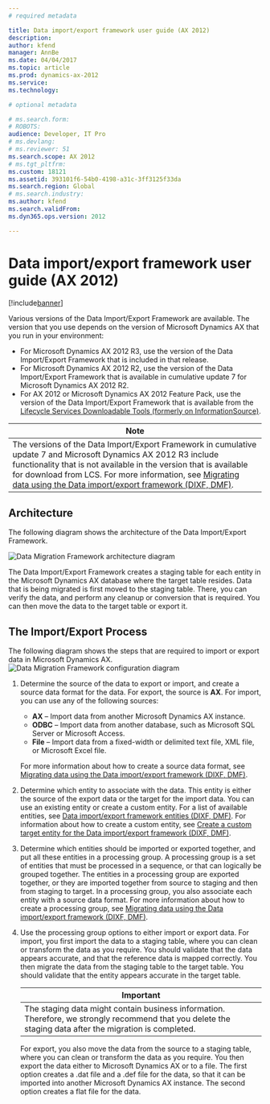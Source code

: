 ```yaml
---
# required metadata

title: Data import/export framework user guide (AX 2012)
description: 
author: kfend
manager: AnnBe
ms.date: 04/04/2017
ms.topic: article
ms.prod: dynamics-ax-2012 
ms.service: 
ms.technology: 

# optional metadata

# ms.search.form: 
# ROBOTS: 
audience: Developer, IT Pro
# ms.devlang: 
# ms.reviewer: 51
ms.search.scope: AX 2012
# ms.tgt_pltfrm: 
ms.custom: 18121
ms.assetid: 393101f6-54b0-4198-a31c-3ff3125f33da
ms.search.region: Global
# ms.search.industry: 
ms.author: kfend
ms.search.validFrom: 
ms.dyn365.ops.version: 2012

---
```


# Data import/export framework user guide (AX 2012)

[!include[banner](../../includes/banner.md)]




Various versions of the Data Import/Export Framework are available. The version that you use depends on the version of Microsoft Dynamics AX that you run in your environment:

-   For Microsoft Dynamics AX 2012 R3, use the version of the Data Import/Export Framework that is included in that release.
-   For Microsoft Dynamics AX 2012 R2, use the version of the Data Import/Export Framework that is available in cumulative update 7 for Microsoft Dynamics AX 2012 R2.
-   For AX 2012 or Microsoft Dynamics AX 2012 Feature Pack, use the version of the Data Import/Export Framework that is available from the [Lifecycle Services Downloadable Tools (formerly on InformationSource)](lcs-downloadable-tools-formerly-informationsource.md).

| **Note**                                                                                                                                                                                                                                                                                                                                                                                                         |
|------------------------------------------------------------------------------------------------------------------------------------------------------------------------------------------------------------------------------------------------------------------------------------------------------------------------------------------------------------------------------------------------------------------|
| The versions of the Data Import/Export Framework in cumulative update 7 and Microsoft Dynamics AX 2012 R3 include functionality that is not available in the version that is available for download from LCS. For more information, see [Migrating data using the Data import/export framework (DIXF, DMF)](migrate-data-dixf.md). |

## Architecture
The following diagram shows the architecture of the Data Import/Export Framework. 

![Data Migration Framework architecture diagram](./media/dmfarchitecture.png) 

The Data Import/Export Framework creates a staging table for each entity in the Microsoft Dynamics AX database where the target table resides. Data that is being migrated is first moved to the staging table. There, you can verify the data, and perform any cleanup or conversion that is required. You can then move the data to the target table or export it.

## The Import/Export Process
The following diagram shows the steps that are required to import or export data in Microsoft Dynamics AX. ![Data Migration Framework configuration diagram](./media/dmfconfiguration.png)
1.  Determine the source of the data to export or import, and create a source data format for the data. For export, the source is **AX**. For import, you can use any of the following sources:
    -   **AX** – Import data from another Microsoft Dynamics AX instance.
    -   **ODBC** – Import data from another database, such as Microsoft SQL Server or Microsoft Access.
    -   **File** – Import data from a fixed-width or delimited text file, XML file, or Microsoft Excel file.

    For more information about how to create a source data format, see [Migrating data using the Data import/export framework (DIXF, DMF)](migrate-data-dixf.md).
2.  Determine which entity to associate with the data. This entity is either the source of the export data or the target for the import data. You can use an existing entity or create a custom entity. For a list of available entities, see [Data import/export framework entities (DIXF, DMF)](entities-dixf.md). For information about how to create a custom entity, see [Create a custom target entity for the Data import/export framework (DIXF, DMF)](create-custom-target-entity-dixf.md).
3.  Determine which entities should be imported or exported together, and put all these entities in a processing group. A processing group is a set of entities that must be processed in a sequence, or that can logically be grouped together. The entities in a processing group are exported together, or they are imported together from source to staging and then from staging to target. In a processing group, you also associate each entity with a source data format. For more information about how to create a processing group, see [Migrating data using the Data import/export framework (DIXF, DMF)](migrate-data-dixf.md).
4.  Use the processing group options to either import or export data. For import, you first import the data to a staging table, where you can clean or transform the data as you require. You should validate that the data appears accurate, and that the reference data is mapped correctly. You then migrate the data from the staging table to the target table. You should validate that the entity appears accurate in the target table.

    | **Important**                                                                                                                                            |
    |----------------------------------------------------------------------------------------------------------------------------------------------------------|
    | The staging data might contain business information. Therefore, we strongly recommend that you delete the staging data after the migration is completed. |

    For export, you also move the data from the source to a staging table, where you can clean or transform the data as you require. You then export the data either to Microsoft Dynamics AX or to a file. The first option creates a .dat file and a .def file for the data, so that it can be imported into another Microsoft Dynamics AX instance. The second option creates a flat file for the data.





